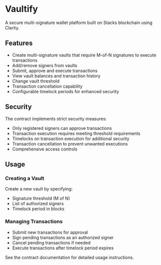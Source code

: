 # Vaultify

A secure multi-signature wallet platform built on Stacks blockchain using Clarity.

## Features

- Create multi-signature vaults that require M-of-N signatures to execute transactions
- Add/remove signers from vaults
- Submit, approve and execute transactions
- View vault balances and transaction history
- Change vault threshold
- Transaction cancellation capability
- Configurable timelock periods for enhanced security

## Security

The contract implements strict security measures:
- Only registered signers can approve transactions
- Transaction execution requires meeting threshold requirements
- Timelocks on transaction execution for additional security
- Transaction cancellation to prevent unwanted executions
- Comprehensive access controls

## Usage

### Creating a Vault
Create a new vault by specifying:
- Signature threshold (M of N)
- List of authorized signers
- Timelock period in blocks

### Managing Transactions
- Submit new transactions for approval
- Sign pending transactions as an authorized signer
- Cancel pending transactions if needed
- Execute transactions after timelock period expires

See the contract documentation for detailed usage instructions.
